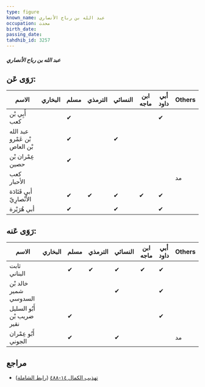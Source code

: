 ```yaml
---
type: figure
known_name: عبد الله بن رباح الأنصاري
occupation: محدث
birth_date:
passing_date:
tahdhib_id: 3257
---
```

##### عبد الله بن رباح الأنصاري

## رَوَى عَن:
| الاسم                         | البخاري | مسلم | الترمذي | النسائي | ابن ماجه | أبي داود | Others |
| ----------------------------- | ------- | ---- | ------- | ------- | -------- | -------- | ------ |
| أَبِي بْن كعب                 |         | ✔    |         |         |          | ✔        |        |
| عبد الله بْن عَمْرو بْن العاص |         | ✔    |         | ✔       |          |          |        |
| عِمْران بْن حصين              |         | ✔    |         |         |          |          |        |
| كعب الأحبار                   |         |      |         |         |          |          | مد     |
| أبي قَتَادَة الأَنْصارِيّ     |         | ✔    | ✔       | ✔       | ✔        | ✔        |        |
| أبي هُرَيْرة                  |         | ✔    |         | ✔       |          | ✔        |        |
## رَوَى عَنه:
| الاسم                      | البخاري | مسلم | الترمذي | النسائي | ابن ماجه | أبي داود | Others |
| -------------------------- | ------- | ---- | ------- | ------- | -------- | -------- | ------ |
| ثابت البناني               |         | ✔    | ✔       | ✔       | ✔        | ✔        |        |
| خالد بْن شمير السدوسي      |         |      |         | ✔       |          | ✔        |        |
| أَبُو السليل ضريب بْن نقير |         | ✔    |         |         |          | ✔        |        |
| أَبُو عِمْران الجوني       |         | ✔    |         | ✔       |          |          | مد     |
## مراجع
- [تهذيب الكمال ١٤-٤٨٨](obsidian://open?vault=Tahdhib-al-Kamal&file=Figures/٣٢٥٧-عبد%20الله%20بن%20رباح%20الأنصاري) ([رابط الشاملة](https://shamela.ws/book/3722/7416))